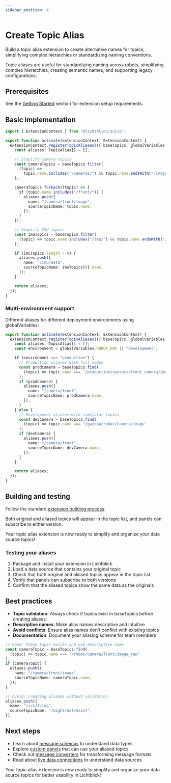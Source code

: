 ```yaml
---
sidebar_position: 4
---
```


# Create Topic Alias

Build a topic alias extension to create alternative names for topics, simplifying complex hierarchies or standardizing naming conventions.

Topic aliases are useful for standardizing naming across robots, simplifying complex hierarchies, creating semantic names, and supporting legacy configurations.

## Prerequisites

See the [Getting Started](./#getting-started) section for extension setup requirements.

## Basic implementation

```typescript
import { ExtensionContext } from "@lichtblick/suite";

export function activate(extensionContext: ExtensionContext) {
  extensionContext.registerTopicAliases(({ baseTopics, globalVariables }) => {
    const aliases: TopicAlias[] = [];

    // Simplify camera topics
    const cameraTopics = baseTopics.filter(
      (topic) =>
        topic.name.includes("/cameras/") && topic.name.endsWith("/image_raw")
    );

    cameraTopics.forEach((topic) => {
      if (topic.name.includes("/front/")) {
        aliases.push({
          name: "/camera/front/image",
          sourceTopicName: topic.name,
        });
      }
    });

    // Simplify IMU topics
    const imuTopics = baseTopics.filter(
      (topic) => topic.name.includes("/imu/") && topic.name.endsWith("/data")
    );

    if (imuTopics.length > 0) {
      aliases.push({
        name: "/imu/data",
        sourceTopicName: imuTopics[0].name,
      });
    }

    return aliases;
  });
}
```

### Multi-environment support

Different aliases for different deployment environments using globalVariables:

```typescript
export function activate(extensionContext: ExtensionContext) {
  extensionContext.registerTopicAliases(({ baseTopics, globalVariables }) => {
    const aliases: TopicAlias[] = [];
    const environment = globalVariables.ROBOT_ENV || "development";

    if (environment === "production") {
      // Production aliases with full names
      const prodCamera = baseTopics.find(
        (topic) => topic.name === "/production/sensors/front_camera/image_raw"
      );
      if (prodCamera) {
        aliases.push({
          name: "/camera/front",
          sourceTopicName: prodCamera.name,
        });
      }
    } else {
      // Development aliases with simulator topics
      const devCamera = baseTopics.find(
        (topic) => topic.name === "/gazebo/robot/camera/image"
      );
      if (devCamera) {
        aliases.push({
          name: "/camera/front",
          sourceTopicName: devCamera.name,
        });
      }
    }

    return aliases;
  });
}
```

## Building and testing

Follow the standard [extension building process](./introduction.md#building-and-testing).

Both original and aliased topics will appear in the topic list, and panels can subscribe to either version.

Your topic alias extension is now ready to simplify and organize your data source topics!

### Testing your aliases

1. Package and install your extension in Lichtblick
2. Load a data source that contains your original topic
3. Check that both original and aliased topics appear in the topic list
4. Verify that panels can subscribe to both versions
5. Confirm that the aliased topics show the same data as the originals

## Best practices

- **Topic validation**: Always check if topics exist in baseTopics before creating aliases
- **Descriptive names**: Make alias names descriptive and intuitive
- **Avoid conflicts**: Ensure alias names don't conflict with existing topics
- **Documentation**: Document your aliasing scheme for team members

```typescript
// Good: Check topic exists and use descriptive name
const cameraTopic = baseTopics.find(
  (topic) => topic.name === "/robot/camera/front/image_raw"
);
if (cameraTopic) {
  aliases.push({
    name: "/camera/front/image",
    sourceTopicName: cameraTopic.name,
  });
}

// Avoid: Creating aliases without validation
aliases.push({
  name: "/s/c/f/img",
  sourceTopicName: "/might/not/exist",
});
```

## Next steps

- Learn about [message schemas](../docs/visualization/message-schemas) to understand data types
- Explore [custom panels](../docs/visualization/panels) that can use your aliased topics
- Check out [message converters](../docs/extensions/extension-api/message-converters) for transforming message formats
- Read about [live data connections](../docs/connecting-to-data/live-data) to understand data sources

Your topic alias extension is now ready to simplify and organize your data source topics for better usability in Lichtblick!

